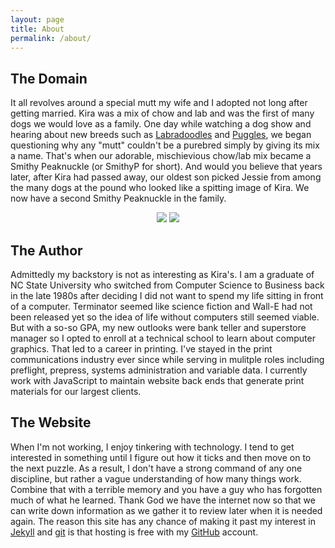 ```yaml
---
layout: page
title: About
permalink: /about/
---
```

## The Domain

It all revolves around a special mutt my wife and I adopted not long after getting married. Kira was a mix of chow and lab and was the first of many dogs we would love as a family. One day while watching a dog show and hearing about new breeds such as [Labradoodles](https://en.wikipedia.org/wiki/Labradoodle) and [Puggles](https://en.wikipedia.org/wiki/Puggle), we began questioning why any "mutt" couldn't be a purebred simply by giving its mix a name. That's when our adorable, mischievious chow/lab mix became a Smithy Peaknuckle (or SmithyP for short). And would you believe that years later, after Kira had passed away, our oldest son picked Jessie from among the many dogs at the pound who looked like a spitting image of Kira. We now have a second Smithy Peaknuckle in the family.

<p align="center">
  <img src="{{ site.url }}/assets/images/kira.jpg" />&nbsp;<img src="{{ site.url }}/assets/images/jessie.jpg" />
</p>

## The Author

Admittedly my backstory is not as interesting as Kira's. I am a graduate of NC State University who switched from Computer Science to Business back in the late 1980s after deciding I did not want to spend my life sitting in front of a computer. Terminator seemed like science fiction and Wall-E had not been released yet so the idea of life without computers still seemed viable. But with a so-so GPA, my new outlooks were bank teller and superstore manager so I opted to enroll at a technical school to learn about computer graphics. That led to a career in printing. I've stayed in the print communications industry ever since while serving in mulitple roles including preflight, prepress, systems administration and variable data. I currently work with JavaScript to maintain website back ends that generate print materials for our largest clients.

## The Website

When I'm not working, I enjoy tinkering with technology. I tend to get interested in something until I figure out how it ticks and then move on to the next puzzle. As a result, I don't have a strong command of any one discipline, but rather a vague understanding of how many things work. Combine that with a terrible memory and you have a guy who has forgotten much of what he learned. Thank God we have the internet now so that we can write down information as we gather it to review later when it is needed again. The reason this site has any chance of making it past my interest in [Jekyll](http://jekyllrb.com/) and [git](https://git-scm.com/) is that hosting is free with my [GitHub](https://github.com) account.